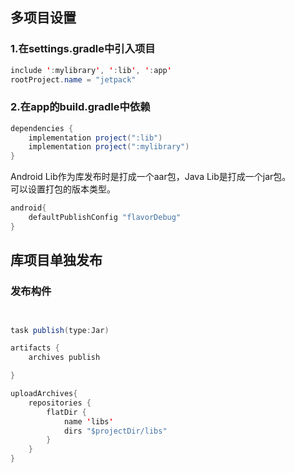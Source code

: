 ## 多项目设置

### 1.在settings.gradle中引入项目
```java
include ':mylibrary', ':lib', ':app'
rootProject.name = "jetpack"
```

### 2.在app的build.gradle中依赖

``` java
dependencies {
    implementation project(":lib")
    implementation project(":mylibrary")
}

```

Android Lib作为库发布时是打成一个aar包，Java Lib是打成一个jar包。  
可以设置打包的版本类型。

```java
android{
	defaultPublishConfig "flavorDebug"
}

```

## 库项目单独发布


### 发布构件

```java


task publish(type:Jar)

artifacts {
    archives publish

}

uploadArchives{
    repositories {
        flatDir {
            name 'libs'
            dirs "$projectDir/libs"
        }
    }
}
```